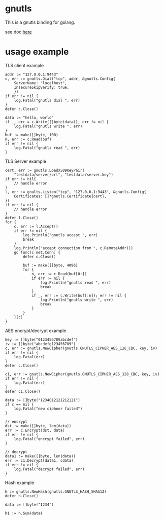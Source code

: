gnutls
=====

This is a gnutls binding for golang.

see doc [here](https://godoc.org/github.com/fangdingjun/gnutls)


usage example
============

TLS client example

	addr := "127.0.0.1:9443"
	c, err := gnutls.Dial("tcp", addr, &gnutls.Config{
        ServerName: "localhost",
        InsecureSkipVerify: true,
        })
	if err != nil {
		log.Fatal("gnutls dial ", err)
	}
	defer c.Close()

	data := "hello, world"
	if _, err = c.Write([]byte(data)); err != nil {
		log.Fatal("gnutls write ", err)
	}
	buf := make([]byte, 100)
	n, err := c.Read(buf)
	if err != nil {
		log.Fatal("gnutls read ", err)
	}

TLS Server example

	cert, err := gnutls.LoadX509KeyPair(
        "testdata/server/crt", "testdata/server.key")
	if err != nil{
		// handle error
	}
	l, err := gnults.Listen("tcp", "127.0.0.1:9443", &gnutls.Config{
		Certificates: []*gnutls.Certificate{cert},
    })
	if err != nil {
		// handle error
	}
	defer l.Close()
	for {
		c, err := l.Accept()
		if err != nil {
			log.Println("gnutls accept ", err)
			break
		}
		log.Println("accept connection from ", c.RemoteAddr())
		go func(c net.Conn) {
			defer c.Close()

			buf := make([]byte, 4096)
			for {
				n, err := c.Read(buf[0:])
				if err != nil {
					log.Println("gnutls read ", err)
					break
				}
				if _, err := c.Write(buf[:n]); err != nil {
					log.Println("gnutls write ", err)
					break
				}
			}
		}(c)
	}

AES encrypt/decrypt example

	key := []byte("0123456789abcdef")
	iv := []byte("abcdefg123456789")
	c, err := gnutls.NewCipher(gnutls.GNUTLS_CIPHER_AES_128_CBC, key, iv)
	if err != nil {
		log.Fatal(err)
	}
	defer c.Close()

	c1, err := gnutls.NewCipher(gnutls.GNUTLS_CIPHER_AES_128_CBC, key, iv)
	if err != nil {
		log.Fatal(err)
	}
	defer c1.Close()

	data := []byte("1234012121212121")
	if c == nil {
		log.Fatal("new ciphoer failed")
	}

	// encrypt
	dst := make([]byte, len(data))
	err := c.Encrypt(dst, data)
	if err != nil {
		log.Fatal("encrypt failed", err)
	}

	// decrypt
	data1 := make([]byte, len(data))
	err := c1.Decrypt(data1, cdata)
	if err != nil {
		log.Fatal("decrypt failed", err)
	}


Hash example

	h := gnutls.NewHash(gnutls.GNUTLS_HASH_SHA512)
	defer h.Close()

	data := []byte("1234")

	h1 := h.Sum(data)
